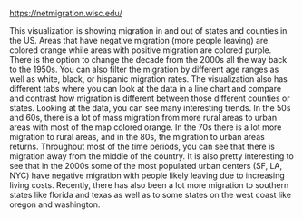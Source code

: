 https://netmigration.wisc.edu/

This visualization is showing migration in and out of states and counties in the US.
Areas that have negative migration (more people leaving) are colored orange while areas with positive migration are colored purple.
There is the option to change the decade from the 2000s all the way back to the 1950s.
You can also filter the migration by different age ranges as well as white, black, or hispanic migration rates.
The visualization also has different tabs where you can look at the data in a line chart and compare and contrast how migration is different between those different counties or states.
Looking at the data, you can see many interesting trends.
In the 50s and 60s, there is a lot of mass migration from more rural areas to urban areas with most of the map colored orange.
In the 70s there is a lot more migration to rural areas, and in the 80s, the migration to urban areas returns.
Throughout most of the time periods, you can see that there is migration away from the middle of the country.
It is also pretty interesting to see that in the 2000s some of the most populated urban centers (SF, LA, NYC) have negative migration with people likely leaving due to increasing living costs.
Recently, there has also been a lot more migration to southern states like florida and texas as well as to some states on the west coast like oregon and washington.
